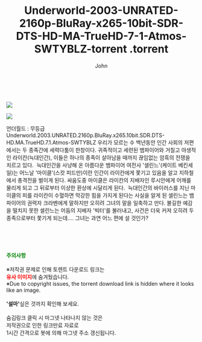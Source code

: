 ﻿---
layout: post
title:  "                   Underworld-2003-UNRATED-2160p-BluRay-x265-10bit-SDR-DTS-HD-MA-TrueHD-7-1-Atmos-SWTYBLZ-torrent                .torrent"
author: John
categories: [ 영화 ]
tags: [  ]
image: https://torrentrj57.com/uploadfile/full/df7ee79c07ab93b5fbdbfe787268434582e60008.jpg"/></p><p><img src="https://torrentrj57.com/uploadfile/full/65ac31c605f1bed0c5ba3f501d5fb4e4812d2287.jpg 
description: "                   Underworld-2003-UNRATED-2160p-BluRay-x265-10bit-SDR-DTS-HD-MA-TrueHD-7-1-Atmos-SWTYBLZ-torrent                 torrent 정보 공유"
toc: true
toc_sticky: true
---

<br>
<p><img src="https://torrentrj57.com/uploadfile/full/df7ee79c07ab93b5fbdbfe787268434582e60008.jpg"/></p><p><img src="https://torrentrj57.com/uploadfile/full/65ac31c605f1bed0c5ba3f501d5fb4e4812d2287.jpg"/></p>
 언더월드 : 무등급 Underworld.2003.UNRATED.2160p.BluRay.x265.10bit.SDR.DTS-HD.MA.TrueHD.7.1.Atmos-SWTYBLZ 우리가 모르는 수 백년동안 인간 사회의 저편에서는 두 종족간에 세력다툼이 한창이다. 귀족적이고 세련된 뱀파이어와 거칠고 야생적인 라이칸(늑대인간), 이들은 하나의 종족이 살아남을 때까지 끊임없는 암흑의 전쟁을 치르고 있다.  늑대인간을 사냥해 온 아름다운 뱀파이어 여전사 '셀린느'(케이트 베킨세일)는 어느날 '마이클'(스캇 피드만)이란 인간이 라이칸에게 쫓기고 있음을 알고 지하철에서 총격전을 벌이게 된다. 싸움도중 마이클은 라이칸의 지배자인 루시안에게 어깨를 물리게 되고 그 뒤로부터 이상한 환상에 시달리게 된다.  늑대인간의 바이러스를 지닌 마이클의 피를 라이칸이 수혈하면 막강한 힘을 가지게 된다는 사실을 알게 된 셀린느는 뱀파이어의 권력자 크라벤에게 말하지만 오히려 그녀의 말을 일축하고 만다. 불길한 예감을 떨치지 못한 셀린느는 어둠의 지배자 '빅터'를 불러내고, 사건은 더욱 커져 오히려 두 종족으로부터 쫓기게 되는데.... 그녀는 과연 어느 편에 설 것인가? 
    
<br><br><br>
<p data-ke-size="size16"><b><span style="color: green;">주의사항</span></b><br /><br />※저작권 문제로 인해 토렌트 다운로드 링크는<br /><b><span style="color: red;">유사 이미지</span></b>에 숨겨뒀습니다.<br />※Due to copyright issues, the torrent download link is hidden where it looks like an image.<br /><br /><b>'설마'</b>싶은 것까지 확인해 보세요.<br /><br />숨김링크 클릭 시 마그넷 나타나지 않는 것은<br />저작권으로 인한 링크만료 자료로<br />1시간 간격으로 봇에 의해 마그넷 주소 갱신됩니다.</p>
